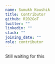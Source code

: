 ```yaml
---
name: Sumukh Koushik
title: Contributor
github: R2D2GoT
twitter: ""
linkedin: ""
slack: ""
joining_date: ""
role: contributor
---
```


Still waiting for this
